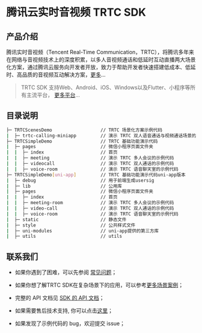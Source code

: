 # 腾讯云实时音视频 TRTC SDK

## 产品介绍

腾讯实时音视频（Tencent Real-Time Communication，TRTC），将腾讯多年来在网络与音视频技术上的深度积累，以多人音视频通话和低延时互动直播两大场景化方案，通过腾讯云服务向开发者开放，致力于帮助开发者快速搭建低成本、低延时、高品质的音视频互动解决方案，[更多](https://cloud.tencent.com/document/product/647/16788)...

> TRTC SDK 支持Web、Android、iOS、Windows以及Flutter、小程序等所有主流平台， [更多平台](https://github.com/LiteAVSDK?q=TRTC_&type=all&sort=)...



## 目录说明

```bash
├─ TRTCScenesDemo                  // TRTC 场景化方案示例代码
|  ├─ trtc-calling-miniapp         // 演示 TRTC 双人语音通话与视频通话场景的事例代码
├─ TRTCSimpleDemo                  // TRTC 基础功能演示代码
|  ├─ pages                        // 微信小程序页面文件夹
|  |  ├─ index                     // 首页
|  |  ├─ meeting                   // 演示 TRTC 多人会议的示例代码
|  |  ├─ videocall                 // 演示 TRTC 双人通话的示例代码
|  |  ├─ voice-room                // 演示 TRTC 语音聊天室的示例代码
├─ TRTCSimpleDemo[uni-app]         // TRTC 基础功能演示代码uni-app版本
|  ├─ debug                        // 用于前端生成usersig
|  ├─ lib                          // 公用库
|  ├─ pages                        // 微信小程序页面文件夹
|  |  ├─ index                     // 首页
|  |  ├─ meeting-room              // 演示 TRTC 多人会议的示例代码
|  |  ├─ video-call                // 演示 TRTC 双人通话的示例代码
|  |  ├─ voice-room                // 演示 TRTC 语音聊天室的示例代码
|  ├─ static                       // 静态文件
|  ├─ style                        // 公共样式文件
|  ├─ uni-modules                  // uni-app提供的第三方库
|  ├─ utils                        // utils
```



## 联系我们
- 如果你遇到了困难，可以先参阅 [常见问题](https://cloud.tencent.com/document/product/647/43018)；

- 如果你想了解TRTC SDK在复杂场景下的应用，可以参考[更多场景案例](https://cloud.tencent.com/document/product/647/57486)；

- 完整的 API 文档见 [SDK 的 API 文档](https://cloud.tencent.com/document/product/647/17018)；
- 如果需要售后技术支持, 你可以点击[这里](https://cloud.tencent.com/document/product/647/19906)；
- 如果发现了示例代码的 bug，欢迎提交 issue；
